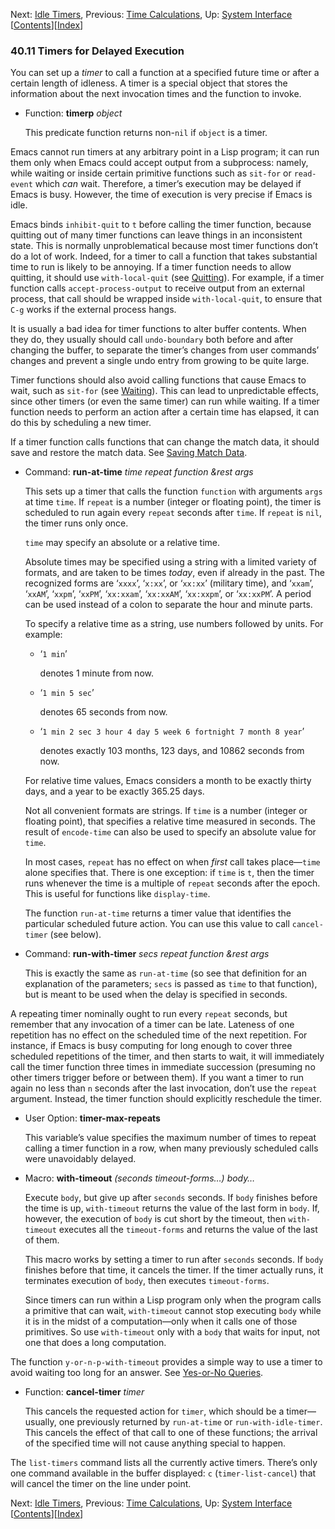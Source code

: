<!-- This is the GNU Emacs Lisp Reference Manual
corresponding to Emacs version 27.2.

Copyright (C) 1990-1996, 1998-2021 Free Software Foundation,
Inc.

Permission is granted to copy, distribute and/or modify this document
under the terms of the GNU Free Documentation License, Version 1.3 or
any later version published by the Free Software Foundation; with the
Invariant Sections being "GNU General Public License," with the
Front-Cover Texts being "A GNU Manual," and with the Back-Cover
Texts as in (a) below.  A copy of the license is included in the
section entitled "GNU Free Documentation License."

(a) The FSF's Back-Cover Text is: "You have the freedom to copy and
modify this GNU manual.  Buying copies from the FSF supports it in
developing GNU and promoting software freedom." -->

<!-- Created by GNU Texinfo 6.7, http://www.gnu.org/software/texinfo/ -->

Next: [Idle Timers](Idle-Timers.html), Previous: [Time Calculations](Time-Calculations.html), Up: [System Interface](System-Interface.html)   \[[Contents](index.html#SEC_Contents "Table of contents")]\[[Index](Index.html "Index")]

### 40.11 Timers for Delayed Execution

You can set up a *timer* to call a function at a specified future time or after a certain length of idleness. A timer is a special object that stores the information about the next invocation times and the function to invoke.

*   Function: **timerp** *object*

    This predicate function returns non-`nil` if `object` is a timer.

Emacs cannot run timers at any arbitrary point in a Lisp program; it can run them only when Emacs could accept output from a subprocess: namely, while waiting or inside certain primitive functions such as `sit-for` or `read-event` which *can* wait. Therefore, a timer’s execution may be delayed if Emacs is busy. However, the time of execution is very precise if Emacs is idle.

Emacs binds `inhibit-quit` to `t` before calling the timer function, because quitting out of many timer functions can leave things in an inconsistent state. This is normally unproblematical because most timer functions don’t do a lot of work. Indeed, for a timer to call a function that takes substantial time to run is likely to be annoying. If a timer function needs to allow quitting, it should use `with-local-quit` (see [Quitting](Quitting.html)). For example, if a timer function calls `accept-process-output` to receive output from an external process, that call should be wrapped inside `with-local-quit`, to ensure that `C-g` works if the external process hangs.

It is usually a bad idea for timer functions to alter buffer contents. When they do, they usually should call `undo-boundary` both before and after changing the buffer, to separate the timer’s changes from user commands’ changes and prevent a single undo entry from growing to be quite large.

Timer functions should also avoid calling functions that cause Emacs to wait, such as `sit-for` (see [Waiting](Waiting.html)). This can lead to unpredictable effects, since other timers (or even the same timer) can run while waiting. If a timer function needs to perform an action after a certain time has elapsed, it can do this by scheduling a new timer.

If a timer function calls functions that can change the match data, it should save and restore the match data. See [Saving Match Data](Saving-Match-Data.html).

*   Command: **run-at-time** *time repeat function \&rest args*

    This sets up a timer that calls the function `function` with arguments `args` at time `time`. If `repeat` is a number (integer or floating point), the timer is scheduled to run again every `repeat` seconds after `time`. If `repeat` is `nil`, the timer runs only once.

    `time` may specify an absolute or a relative time.

    Absolute times may be specified using a string with a limited variety of formats, and are taken to be times *today*, even if already in the past. The recognized forms are ‘`xxxx`’, ‘`x:xx`’, or ‘`xx:xx`’ (military time), and ‘`xxam`’, ‘`xxAM`’, ‘`xxpm`’, ‘`xxPM`’, ‘`xx:xxam`’, ‘`xx:xxAM`’, ‘`xx:xxpm`’, or ‘`xx:xxPM`’. A period can be used instead of a colon to separate the hour and minute parts.

    To specify a relative time as a string, use numbers followed by units. For example:

    *   ‘`1 min`’

        denotes 1 minute from now.

    *   ‘`1 min 5 sec`’

        denotes 65 seconds from now.

    *   ‘`1 min 2 sec 3 hour 4 day 5 week 6 fortnight 7 month 8 year`’

        denotes exactly 103 months, 123 days, and 10862 seconds from now.

    For relative time values, Emacs considers a month to be exactly thirty days, and a year to be exactly 365.25 days.

    Not all convenient formats are strings. If `time` is a number (integer or floating point), that specifies a relative time measured in seconds. The result of `encode-time` can also be used to specify an absolute value for `time`.

    In most cases, `repeat` has no effect on when *first* call takes place—`time` alone specifies that. There is one exception: if `time` is `t`, then the timer runs whenever the time is a multiple of `repeat` seconds after the epoch. This is useful for functions like `display-time`.

    The function `run-at-time` returns a timer value that identifies the particular scheduled future action. You can use this value to call `cancel-timer` (see below).

<!---->

*   Command: **run-with-timer** *secs repeat function \&rest args*

    This is exactly the same as `run-at-time` (so see that definition for an explanation of the parameters; `secs` is passed as `time` to that function), but is meant to be used when the delay is specified in seconds.

A repeating timer nominally ought to run every `repeat` seconds, but remember that any invocation of a timer can be late. Lateness of one repetition has no effect on the scheduled time of the next repetition. For instance, if Emacs is busy computing for long enough to cover three scheduled repetitions of the timer, and then starts to wait, it will immediately call the timer function three times in immediate succession (presuming no other timers trigger before or between them). If you want a timer to run again no less than `n` seconds after the last invocation, don’t use the `repeat` argument. Instead, the timer function should explicitly reschedule the timer.

*   User Option: **timer-max-repeats**

    This variable’s value specifies the maximum number of times to repeat calling a timer function in a row, when many previously scheduled calls were unavoidably delayed.

<!---->

*   Macro: **with-timeout** *(seconds timeout-forms…) body…*

    Execute `body`, but give up after `seconds` seconds. If `body` finishes before the time is up, `with-timeout` returns the value of the last form in `body`. If, however, the execution of `body` is cut short by the timeout, then `with-timeout` executes all the `timeout-forms` and returns the value of the last of them.

    This macro works by setting a timer to run after `seconds` seconds. If `body` finishes before that time, it cancels the timer. If the timer actually runs, it terminates execution of `body`, then executes `timeout-forms`.

    Since timers can run within a Lisp program only when the program calls a primitive that can wait, `with-timeout` cannot stop executing `body` while it is in the midst of a computation—only when it calls one of those primitives. So use `with-timeout` only with a `body` that waits for input, not one that does a long computation.

The function `y-or-n-p-with-timeout` provides a simple way to use a timer to avoid waiting too long for an answer. See [Yes-or-No Queries](Yes_002dor_002dNo-Queries.html).

*   Function: **cancel-timer** *timer*

    This cancels the requested action for `timer`, which should be a timer—usually, one previously returned by `run-at-time` or `run-with-idle-timer`. This cancels the effect of that call to one of these functions; the arrival of the specified time will not cause anything special to happen.

The `list-timers` command lists all the currently active timers. There’s only one command available in the buffer displayed: `c` (`timer-list-cancel`) that will cancel the timer on the line under point.

Next: [Idle Timers](Idle-Timers.html), Previous: [Time Calculations](Time-Calculations.html), Up: [System Interface](System-Interface.html)   \[[Contents](index.html#SEC_Contents "Table of contents")]\[[Index](Index.html "Index")]
